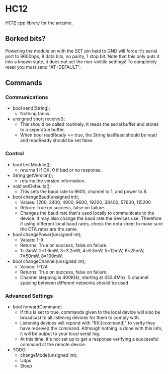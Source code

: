# HC12
HC12 cpp library for the arduino.

## Borked bits?
Powering the module on with the SET pin held to GND will force it's serial port to 9600bps, 8 data bits, no parity, 1 stop bit. Note that this only puts it into a known state, it does not set the non-volitile settings! To completely reset you must send "AT+DEFAULT".

## Commands
### Communications
* bool send(String);
  * Nothing fancy.
* unsigned short receive();
  * This should be called routinely. It reads the serial buffer and stores to a seperatue buffer.
  * When bool readReady == true, the String lastRead should be read and readReady should be set false.

### Control
* bool testModule();
  * returns 1 if OK. 0 if bad or no response.
* String getVersion();
  * returns the version information.
* void setDefaults();
  * This sets the baud rate to 9600, channel to 1, and power to 8.
* bool changeBaud(unsigned int);
  * Values: 1200, 2400, 4800, 9600, 19200, 38400, 57600, 115200
  * Return: True on success, false on failure.
  * Changes the baud rate that's used locally to communicate to the device. It may also change the baud rate the devices use. Therefore if using different local baud rates, check the dota sheet to make sure the OTA rates are the same.
* bool changePower(unsigned int);
  * Values: 1-9
  * Returns: True on success, false on failure.
  * 1=.8mW, 2=1.6mW, 3=3.2mW, 4=6.3mW, 5=12mW, 6=25mW, 7=50mW, 8=100mW.
* bool changeChannel(unsigned int);
  * Values: 1-124
  * Returns: True on success, false on failure.
  * Channel stepping is 400KHz, starting at 433.4Mhz. 5 channel spacing between different networks should be used.


### Advanced Settings
* bool forwardCommand;
  * If this is set to true, commands given to the local device will also be broadcast to all listening devices for them to comply with.
  * Listening devices will repond with "RX:[command]" to verify they have received the command. Although nothing is done with this info, it will be output to your local serial log.
  * At this time, it's not set up to get a response verifying a successful command at the remote device.
* TODO:
  * changeMode(unsigned int);
  * Udps
  * Sleep


